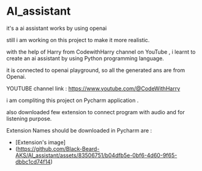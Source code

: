 # AI_assistant
it's a ai assistant works by using openai 

still i am working on this project to make it more realistic.

with the help of Harry from CodewithHarry channel on YouTube , i learnt to create an ai assistant by using Python programming language.

it is connected to openai playground, so all the generated ans are from Openai.

YOUTUBE channel link :
https://www.youtube.com/@CodeWithHarry

i am compliting this project on Pycharm application .

also downloaded few extension to connect program with audio and for listening purpose.

Extension Names should be downloaded in Pycharm are :
* [Extension's image]
* (https://github.com/Black-Beard-AKS/AI_assistant/assets/83506751/b04dfb5e-0bf6-4d60-9f65-dbbc1cd74f14)


